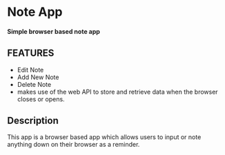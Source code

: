 # Note App

#### Simple browser based  note app 

## FEATURES 

- Edit Note 
- Add New Note
- Delete Note 
- makes use of the web API to store and retrieve data when the browser closes or opens.

## Description 

This app is a browser based app which allows users to input or note anything down on their browser as a reminder.


